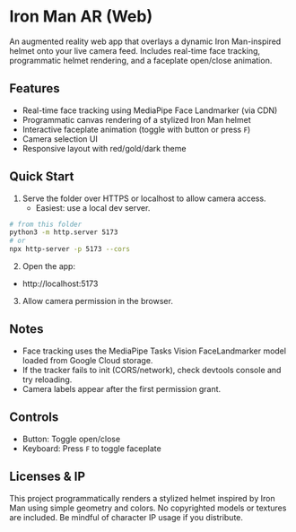 # Iron Man AR (Web)

An augmented reality web app that overlays a dynamic Iron Man-inspired helmet onto your live camera feed. Includes real-time face tracking, programmatic helmet rendering, and a faceplate open/close animation.

## Features
- Real-time face tracking using MediaPipe Face Landmarker (via CDN)
- Programmatic canvas rendering of a stylized Iron Man helmet
- Interactive faceplate animation (toggle with button or press `F`)
- Camera selection UI
- Responsive layout with red/gold/dark theme

## Quick Start

1. Serve the folder over HTTPS or localhost to allow camera access.
   - Easiest: use a local dev server.

```bash
# from this folder
python3 -m http.server 5173
# or
npx http-server -p 5173 --cors
```

2. Open the app:

- http://localhost:5173

3. Allow camera permission in the browser.

## Notes
- Face tracking uses the MediaPipe Tasks Vision FaceLandmarker model loaded from Google Cloud storage.
- If the tracker fails to init (CORS/network), check devtools console and try reloading.
- Camera labels appear after the first permission grant.

## Controls
- Button: Toggle open/close
- Keyboard: Press `F` to toggle faceplate

## Licenses & IP
This project programmatically renders a stylized helmet inspired by Iron Man using simple geometry and colors. No copyrighted models or textures are included. Be mindful of character IP usage if you distribute.
